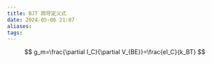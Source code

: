 ```yaml
---
title: BJT 跨导定义式
date: 2024-05-06 21:07
aliases: 
tags:
---
```

$$
g_m=\frac{\partial I_C}{\partial V_{BE}}=\frac{eI_C}{k_BT}
$$
